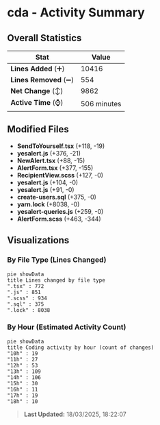 # cda - Activity Summary 

## Overall Statistics

| Stat                   | Value                                                             |
| ---------------------- | ----------------------------------------------------------------- |
| **Lines Added** (➕)   | 10416                                          |
| **Lines Removed** (➖) | 554                                        |
| **Net Change** (↕)    | 9862                |
| **Active Time** (⌚)   | 506 minutes |


## Modified Files
- **SendToYourself.tsx** (+118, -19)
- **yesalert.js** (+376, -21)
- **NewAlert.tsx** (+88, -15)
- **AlertForm.tsx** (+377, -155)
- **RecipientView.scss** (+127, -0)
- **yesalert.js** (+104, -0)
- **yesalert.js** (+91, -0)
- **create-users.sql** (+375, -0)
- **yarn.lock** (+8038, -0)
- **yesalert-queries.js** (+259, -0)
- **AlertForm.scss** (+463, -344)

## Visualizations

### By File Type (Lines Changed)

```mermaid
pie showData
title Lines changed by file type
".tsx" : 772
".js" : 851
".scss" : 934
".sql" : 375
".lock" : 8038
```

### By Hour (Estimated Activity Count)

```mermaid
pie showData
title Coding activity by hour (count of changes)
"10h" : 19
"11h" : 27
"12h" : 53
"13h" : 109
"14h" : 106
"15h" : 30
"16h" : 11
"17h" : 19
"18h" : 10
```


> **Last Updated:** 18/03/2025, 18:22:07